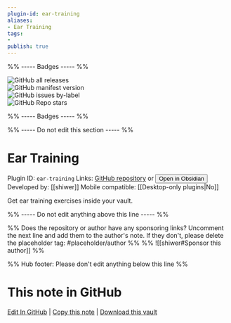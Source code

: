 ```yaml
---
plugin-id: ear-training
aliases:
- Ear Training
tags: 
- 
publish: true
---
```


%% ----- Badges ----- %%

![GitHub all releases](https://img.shields.io/github/downloads/shiwer/ear-training-obsidian-plugin/total?color=573E7A&logo=github&style=for-the-badge)   
![GitHub manifest version](https://img.shields.io/github/manifest-json/v/shiwer/ear-training-obsidian-plugin?color=573E7A&logo=github&style=for-the-badge)   
![GitHub issues by-label](https://img.shields.io/github/issues/shiwer/ear-training-obsidian-plugin/help%20wanted?color=573E7A&logo=github&style=for-the-badge)   
![GitHub Repo stars](https://img.shields.io/github/stars/shiwer/ear-training-obsidian-plugin?color=573E7A&logo=github&style=for-the-badge)

%% ----- Badges ----- %%

%% ----- Do not edit this section ----- %%

# Ear Training

Plugin ID: `ear-training`
Links: [GitHub repository](https://github.com/shiwer/ear-training-obsidian-plugin) or [<button id=HH>Open in Obsidian</button>](obsidian://show-plugin?id=ear-training)
Developed by: [[shiwer]]
Mobile compatible: [[Desktop-only plugins|No]]

Get ear training exercises inside your vault.

%% ----- Do not edit anything above this line ----- %% 

%% Does the repository or author have any sponsoring links? Uncomment the next line and add them to the author's note. If they don't, please delete the placeholder tag: #placeholder/author %%
%% ![[shiwer#Sponsor this author]] %%

%% Hub footer: Please don't edit anything below this line %%

# This note in GitHub

<span class="git-footer">[Edit In GitHub](https://github.dev/obsidian-community/obsidian-hub/blob/main/02%20-%20Community%20Expansions/02.05%20All%20Community%20Expansions/Plugins/ear-training.md "git-hub-edit-note") | [Copy this note](https://raw.githubusercontent.com/obsidian-community/obsidian-hub/main/02%20-%20Community%20Expansions/02.05%20All%20Community%20Expansions/Plugins/ear-training.md "git-hub-copy-note") | [Download this vault](https://github.com/obsidian-community/obsidian-hub/archive/refs/heads/main.zip "git-hub-download-vault") </span>
